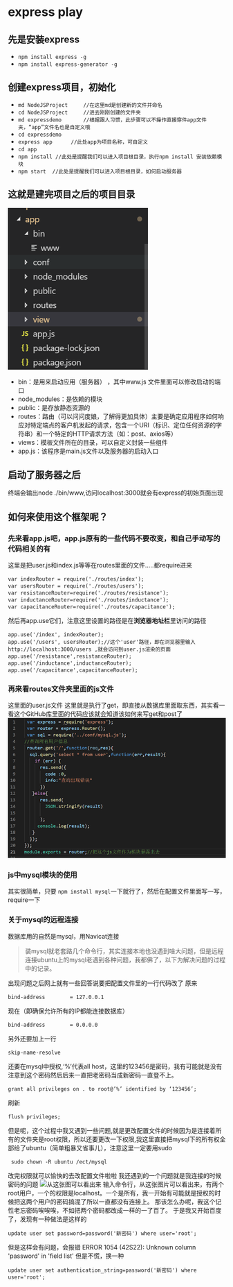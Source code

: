 # express play
## 先是安装express
- `npm install express -g`
- `npm install express-generator -g`
## 创建express项目，初始化
- `md NodeJSProject     //在这里md是创建新的文件并命名`
- `cd NodeJSProject     //进去刚刚创建的文件夹`
- `md expressdemo       //根据跟人习惯，此步骤可以不操作直接穿件app文件夹，“app”文件名也是自定义哦`
- `cd expressdemo`
- `express app      //此处app为项目名称，可自定义`
- `cd app`
- `npm install //此处是提醒我们可以进入项目根目录，执行npm install 安装依赖模块`
- `npm start  //此处是提醒我们可以进入项目根目录，如何启动服务器`
## 这就是建完项目之后的项目目录
![image](https://github.com/FHQGitHub/cabinet/blob/master/tips/express/images/1.png)
- bin：是用来启动应用（服务器） ，其中www.js 文件里面可以修改启动的端口
- node_modules：是依赖的模块 
- public：是存放静态资源的 
- routes：路由（可以问问度娘，了解得更加具体）主要是确定应用程序如何响应对特定端点的客户机发起的请求，包含一个URI（标识、定位任何资源的字符串）和一个特定的HTTP请求方法（如：post、axios等） 
- views：模板文件所在的目录，可以自定义封装一些组件 
- app.js：该程序是main.js文件以及服务器的启动入口
## 启动了服务器之后
终端会输出node ./bin/www,访问localhost:3000就会有express的初始页面出现
## 如何来使用这个框架呢？
### 先来看app.js吧，app.js原有的一些代码不要改变，和自己手动写的代码相关的有
这里是把user.js和index.js等等在routes里面的文件.....都require进来
```
var indexRouter = require('./routes/index');
var usersRouter = require('./routes/users');
var resistanceRouter=require('./routes/resistance');
var inductanceRouter=require('./routes/inductance');
var capacitanceRouter=require('./routes/capacitance');
```
然后再app.use它们，注意这里设置的路径是在**浏览器地址栏**里访问的路径
```
app.use('/index', indexRouter);
app.use('/users', usersRouter);//这个'user'路径，即在浏览器里输入http://localhost:3000/users ,就会访问到user.js渲染的页面
app.use('/resistance',resistanceRouter);
app.use('/inductance',inductanceRouter);
app.use('/capacitance',capacitanceRouter);
```
### 再来看routes文件夹里面的js文件
这里面的user.js文件
这里就是执行了get，即直接从数据库里面取东西，其实看一看这个GitHub库里面的代码应该就会知道该如何来写get和post了
![images](https://github.com/FHQGitHub/cabinet/blob/master/tips/express/images/2.png)
### js中mysql模块的使用
其实很简单，只要
`npm install mysql`一下就行了，然后在配置文件里面写一写，require一下

### 关于mysql的远程连接
数据库用的自然是mysql，用Navicat连接
> 装mysql就老套路几个命令行，其实连接本地也没遇到啥大问题，但是远程连接ubuntu上的mysql老遇到各种问题，我都佛了，以下为解决问题的过程中的记录。

出现问题之后网上就有一些回答说要把配置文件里的一行代码改了
原来
```
bind-address		= 127.0.0.1
```
现在（即确保允许所有的IP都能连接数据库）
```
bind-address		= 0.0.0.0
```
另外还要加上一行
```
skip-name-resolve
```
还要在mysql中授权,‘%’代表all host，这里的123456是密码，我有可能就是没有注意到这个密码然后后来一直把老密码当成新密码一直登不上。
```
grant all privileges on . to root@’%’ identified by ‘123456’;
```
刷新
```
flush privileges;
```

但是呢，这个过程中我又遇到一些问题,就是更改配置文件的时候因为是连接着所有的文件夹是root权限，所以还要更改一下权限,我这里直接把mysql下的所有权全部给了ubuntu（简单粗暴又省事儿），注意这里一定要用sudo
```
 sudo chown -R ubuntu /ect/mysql
```
改完权限就可以愉快的去改配置文件啦啦
我还遇到的一个问题就是我连接的时候密码的问题
![从这张图可以看出来](https://img-blog.csdnimg.cn/20190124195023463.png?x-oss-process=image/watermark,type_ZmFuZ3poZW5naGVpdGk,shadow_10,text_aHR0cHM6Ly9ibG9nLmNzZG4ubmV0L3FxXzQwOTA5OTQw,size_16,color_FFFFFF,t_70)
输入命令行，从这张图片可以看出来，有两个root用户，一个的权限是localhost。一个是所有，我一开始有可能就是授权的时候把这两个用户的密码搞混了所以一直都没有连接上。
那该怎么办呢，我这个记性老忘密码唉唉唉，不如把两个密码都改成一样的一了百了。
于是我又开始百度了，发现有一种做法是这样的
```
update user set password=password('新密码') where user='root'; 
```
但是这样会有问题，会报错
 ERROR 1054 (42S22): Unknown column 'password' in 'field list'
但是不慌，换一种
```
update user set authentication_string=password('新密码') where user='root'; 


